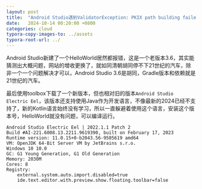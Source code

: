 ```yaml
---
layout: post
title:  "Android Studio遇到ValidatorException: PKIX path building failed"
date:   2024-10-14 00:20:00 +0800
categories: cloud
typora-copy-images-to: ../assets
typora-root-url: ../
---
```


Android Studio新建了一个HelloWorld居然都报错，这是一个老版本3.6，其实能猜测出大概问题，网站的增收更换了，就如同清朝胡同停不下21世纪的汽车，除非一个一个问题解决才可以，Android Studio 3.6是胡同，Gradle版本和依赖就是21世纪的汽车。

最后使用toolbox下载了一个新版本，但也相对旧的版本`Android Studio Electric Eel`，该版本还支持使用Java作为开发语言，不像最新的2024已经不支持了，新的Kotlin语言始终没有学习，所以一直躲避着使用这个语言，安装这个版本号，HelloWorld就没有问题，可以编译运行。

```
Android Studio Electric Eel | 2022.1.1 Patch 2
Build #AI-221.6008.13.2211.9619390, built on February 17, 2023
Runtime version: 11.0.15+0-b2043.56-9505619 amd64
VM: OpenJDK 64-Bit Server VM by JetBrains s.r.o.
Windows 10 10.0
GC: G1 Young Generation, G1 Old Generation
Memory: 2030M
Cores: 8
Registry:
    external.system.auto.import.disabled=true
    ide.text.editor.with.preview.show.floating.toolbar=false
```

